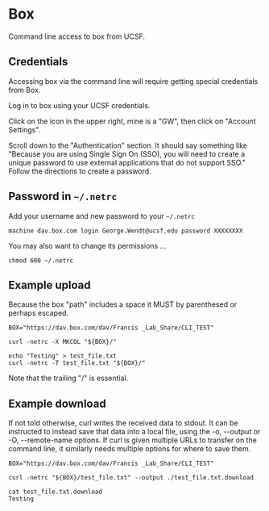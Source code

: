 
#	Box

Command line access to box from UCSF.


##	Credentials

Accessing box via the command line will require getting special credentials from Box.

Log in to box using your UCSF credentials.

Click on the icon in the upper right, mine is a "GW", then click on "Account Settings".

Scroll down to the "Authentication" section. It should say something like "Because you are using Single Sign On (SSO), you will need to create a unique password to use external applications that do not support SSO." Follow the directions to create a password.


##	Password in `~/.netrc`

Add your username and new password to your `~/.netrc`

```
machine dav.box.com login George.Wendt@ucsf.edu password XXXXXXXX
```

You may also want to change its permissions ...
```
chmod 600 ~/.netrc
```



##	Example upload

Because the box "path" includes a space it MUST by parenthesed or perhaps escaped.

```
BOX="https://dav.box.com/dav/Francis _Lab_Share/CLI_TEST"

curl -netrc -X MKCOL "${BOX}/"

echo "Testing" > test_file.txt
curl -netrc -T test_file.txt "${BOX}/"
```

Note that the trailing "/" is essential.




##	Example download


If not told otherwise, curl writes the received data to stdout. It can be instructed to instead save
that  data  into a local file, using the -o, --output or -O, --remote-name options. If curl is given
multiple URLs to transfer on the command line, it similarly needs multiple options for where to save
them.


```
BOX="https://dav.box.com/dav/Francis _Lab_Share/CLI_TEST"

curl -netrc "${BOX}/test_file.txt" --output ./test_file.txt.download

cat test_file.txt.download 
Testing
```


